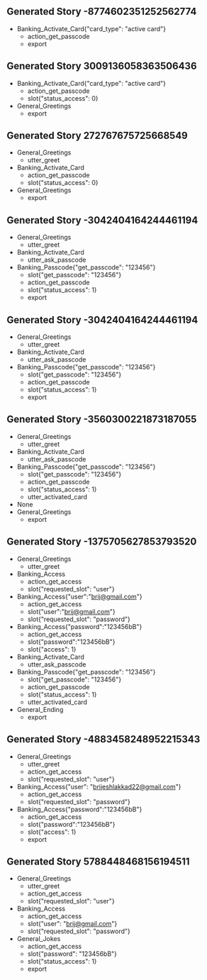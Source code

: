 ## Generated Story -8774602351252562774
* Banking_Activate_Card{"card_type": "active card"}
    - action_get_passcode
    - export

## Generated Story 3009136058363506436
* Banking_Activate_Card{"card_type": "active card"}
    - action_get_passcode
    - slot{"status_access": 0}
* General_Greetings
    - export

## Generated Story 272767675725668549
* General_Greetings
    - utter_greet
* Banking_Activate_Card
    - action_get_passcode
    - slot{"status_access": 0}
* General_Greetings
    - export
## Generated Story -3042404164244461194
* General_Greetings
    - utter_greet
* Banking_Activate_Card
    - utter_ask_passcode
* Banking_Passcode{"get_passcode": "123456"}
    - slot{"get_passcode": "123456"}
    - action_get_passcode
    - slot{"status_access": 1}
    - export

## Generated Story -3042404164244461194
* General_Greetings
    - utter_greet
* Banking_Activate_Card
    - utter_ask_passcode
* Banking_Passcode{"get_passcode": "123456"}
    - slot{"get_passcode": "123456"}
    - action_get_passcode
    - slot{"status_access": 1}
    - export

## Generated Story -3560300221873187055
* General_Greetings
    - utter_greet
* Banking_Activate_Card
    - utter_ask_passcode
* Banking_Passcode{"get_passcode": "123456"}
    - slot{"get_passcode": "123456"}
    - action_get_passcode
    - slot{"status_access": 1}
    - utter_activated_card
* None
* General_Greetings
    - export

## Generated Story -1375705627853793520
* General_Greetings
  - utter_greet
* Banking_Access
    - action_get_access
    - slot{"requested_slot": "user"}
* Banking_Access{"user":"brij@gmail.com"}
    - action_get_access
    - slot{"user":"brij@gmail.com"}
    - slot{"requested_slot": "password"}
* Banking_Access{"password":"123456bB"}
    - action_get_access
    - slot{"password":"123456bB"}
    - slot{"access": 1}
* Banking_Activate_Card
  - utter_ask_passcode
* Banking_Passcode{"get_passcode": "123456"}
  - slot{"get_passcode": "123456"}
  - action_get_passcode
  - slot{"status_access": 1}
  - utter_activated_card
* General_Ending
  - export

## Generated Story -4883458248952215343
* General_Greetings
  - utter_greet
  - action_get_access
  - slot{"requested_slot": "user"}
* Banking_Access{"user": "brijeshlakkad22@gmail.com"}
  - action_get_access
  - slot{"requested_slot": "password"}
* Banking_Access{"password":"123456bB"}
  - action_get_access
  - slot{"password":"123456bB"}
  - slot{"access": 1}
  - export
## Generated Story 5788448468156194511
* General_Greetings
    - utter_greet
    - action_get_access
    - slot{"requested_slot": "user"}
* Banking_Access
    - action_get_access
    - slot{"user": "brij@gmail.com"}
    - slot{"requested_slot": "password"}
* General_Jokes
    - action_get_access
    - slot{"password": "123456bB"}
    - slot{"status_access": 1}
    - export
